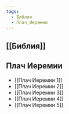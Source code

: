 ```yaml
---
tags:
  - Библия
  - Плач_Иеремии
---
```

## [[Библия]]
## Плач Иеремии
- [[Плач Иеремии 1]]
- [[Плач Иеремии 2]]
- [[Плач Иеремии 3]]
- [[Плач Иеремии 4]]
- [[Плач Иеремии 5]]
